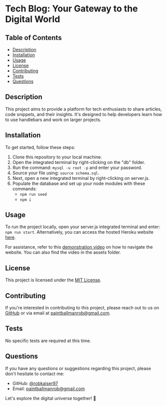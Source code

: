 # Tech Blog: Your Gateway to the Digital World

## Table of Contents
- [Description](#description)
- [Installation](#installation)
- [Usage](#usage)
- [License](#license)
- [Contributing](#contributing)
- [Tests](#tests)
- [Questions](#questions)

## Description
This project aims to provide a platform for tech enthusiasts to share articles, code snippets, and their insights. It's designed to help developers learn how to use handlebars and work on larger projects.

## Installation
To get started, follow these steps:

1. Clone this repository to your local machine.
2. Open the integrated terminal by right-clicking on the "db" folder.
3. Run the command: `mysql -u root -p` and enter your password.
4. Source your file using: `source schema.sql`.
5. Next, open a new integrated terminal by right-clicking on server.js.
6. Populate the database and set up your node modules with these commands:
   - `npm run seed`
   - `npm i`

## Usage
To run the project locally, open your server.js integrated terminal and enter: `npm run start`. Alternatively, you can access the hosted Heroku website [here](https://still-castle-01635-146c2af47b4a.herokuapp.com/).

For assistance, refer to this [demonstration video](https://drive.google.com/file/d/1ly-evfPPIuu98wUChU5bsVTcU2iFqnAn/view) on how to navigate the website. You can also find the video in the assets folder.

## License
This project is licensed under the [MIT License](https://opensource.org/licenses/MIT).

## Contributing
If you're interested in contributing to this project, please reach out to us on [GitHub](http://github.com/robkaiser97) or via email at paintballmanrob@gmail.com.

## Tests
No specific tests are required at this time.

## Questions
If you have any questions or suggestions regarding this project, please don't hesitate to contact me:
- GitHub: [@robkaiser97](http://github.com/robkaiser97)
- Email: paintballmanrob@gmail.com

Let's explore the digital universe together! 🚀
